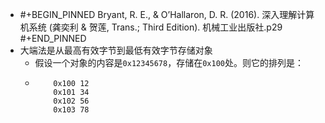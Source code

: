 - #+BEGIN_PINNED
  Bryant, R. E., & O’Hallaron, D. R. (2016). 深入理解计算机系统 (龚奕利 & 贺莲, Trans.; Third Edition). 机械工业出版社.p29
  #+END_PINNED
- 大端法是从最高有效字节到最低有效字节存储对象
	- 假设一个对象的内容是`0x12345678`，存储在`0x100`处。则它的排列是：
	- ``` text
	  	  0x100 12
	  	  0x101 34
	  	  0x102 56
	  	  0x103 78
	  ```